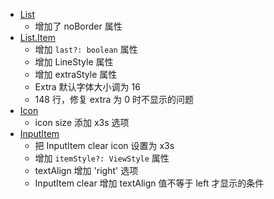 - [List](./components/list/index.tsx)
  - 增加了 noBorder 属性
- [List.Item](./components/list/ListItem.tsx)
  - 增加 `last?: boolean` 属性
  - 增加 LineStyle 属性
  - 增加 extraStyle 属性
  - Extra 默认字体大小调为 16
  - 148 行，修复 extra 为 0 时不显示的问题
- [Icon](./components/icon/index.tsx)
  - icon size 添加 x3s 选项
- [InputItem](./components/input-item/index.tsx)
  - 把 InputItem clear icon 设置为 x3s
  - 增加 `itemStyle?: ViewStyle` 属性
  - textAlign 增加 'right' 选项
  - InputItem clear 增加 textAlign 值不等于 left 才显示的条件
